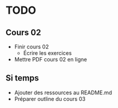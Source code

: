 # TODO
## Cours 02
- Finir cours 02
  - Écrire les exercices
- Mettre PDF cours 02 en ligne

## Si temps
- Ajouter des ressources au README.md
- Préparer outline du cours 03

